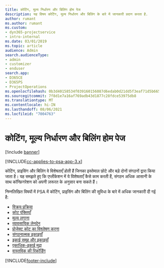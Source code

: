 ```yaml
---
title: कोटिंग, मूल्य निर्धारण और बिलिंग होम पेज
description: यह विषय कोटिंग, मूल्य निर्धारण और बिलिंग के बारे में जानकारी प्रदान करता है.
author: rumant
ms.author: rumant
ms.custom:
- dyn365-projectservice
- intro-internal
ms.date: 03/01/2019
ms.topic: article
audience: Admin
search.audienceType:
- admin
- customizer
- enduser
search.app:
- D365CE
- D365PS
- ProjectOperations
ms.openlocfilehash: 0b3d40158534f039160156087d6edab0d21dd5f3eaf71d5b665eff794793a9b3
ms.sourcegitcommit: 7f8d1e7a16af769adb43d1877c28fdce53975db8
ms.translationtype: MT
ms.contentlocale: hi-IN
ms.lasthandoff: 08/06/2021
ms.locfileid: "7004763"
---
```

# <a name="quoting-pricing-and-billing-home-page"></a>कोटिंग, मूल्य निर्धारण और बिलिंग होम पेज

[!include [banner](../includes/psa-now-project-operations.md)]

[!INCLUDE[cc-applies-to-psa-app-3.x](../includes/cc-applies-to-psa-app-3x.md)]

कोटिंग, प्राइसिंग और बिलिंग वे विशेषताएँ होती हैं जिनका इस्तेमाल छोटे और बड़े दोनों संगठनों द्वारा किया जाता है। यह समझते हुए कि एप्लीकेशन में ये विशेषताएँ कैसे काम करती हैं, संगठन अधिक आसानी के साथ कॉन्फ़िगरेशन को अपनी ज़रूरत के अनुसार बना सकते हैं।

निम्नलिखित विषयों में PSA में कोटिंग, प्राइसिंग और बिलिंग की सुविधा के बारे में अधिक जानकारी दी गई है:

- [विक्रय प्रक्रिया](basic-sales-process.md)
- [कोट पंक्तियाँ](basic-quote-lines.md)
- [मूल्य लगाना](basic-pricing.md)
- [व्यावसायिक लेनदेन](basic-business-transactions.md)
- [प्रोजेक्ट कोट का विश्लेषण करना](basic-analyzing-quotes.md)
- [संगठनात्मक इकाइयाँ](advanced-organizational.md)
- [इकाई समूह और इकाइयाँ](advanced-units.md)
- [एकाधिक-इकाई मुद्रा](advanced-currency.md)
- [वास्तविक की रिकॉर्डिंग](advanced-actuals.md)


[!INCLUDE[footer-include](../includes/footer-banner.md)]